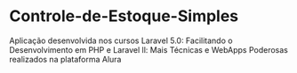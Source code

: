 # Controle-de-Estoque-Simples
Aplicação desenvolvida nos cursos Laravel 5.0: Facilitando o Desenvolvimento em PHP e Laravel ll: Mais Técnicas e WebApps Poderosas realizados na plataforma Alura

